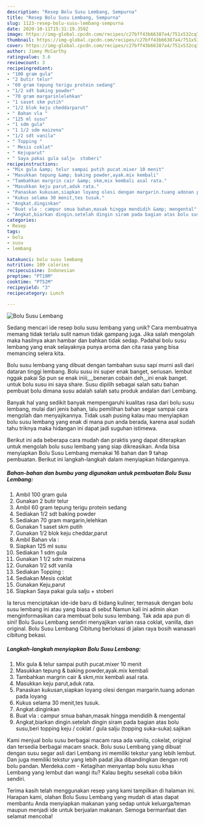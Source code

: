 ```yaml
---
description: "Resep Bolu Susu Lembang, Sempurna"
title: "Resep Bolu Susu Lembang, Sempurna"
slug: 1123-resep-bolu-susu-lembang-sempurna
date: 2020-10-11T15:31:19.359Z
image: https://img-global.cpcdn.com/recipes/c27bff43b66387a4/751x532cq70/bolu-susu-lembang-foto-resep-utama.jpg
thumbnail: https://img-global.cpcdn.com/recipes/c27bff43b66387a4/751x532cq70/bolu-susu-lembang-foto-resep-utama.jpg
cover: https://img-global.cpcdn.com/recipes/c27bff43b66387a4/751x532cq70/bolu-susu-lembang-foto-resep-utama.jpg
author: Jimmy McCarthy
ratingvalue: 3.6
reviewcount: 3
recipeingredient:
- "100 gram gula"
- "2 butir telur"
- "60 gram tepung terigu protein sedang"
- "1/2 sdt baking powder"
- "70 gram margarinlelehkan"
- "1 saset skm putih"
- "1/2 blok keju cheddarparut"
- " Bahan vla "
- "125 ml susu"
- "1 sdm gula"
- "1 1/2 sdm maizena"
- "1/2 sdt vanila"
- " Topping "
- " Mesis coklat"
- " Kejuparut"
- " Saya pakai gula salju  stoberi"
recipeinstructions:
- "Mix gula &amp; telur sampai putih pucat.mixer 10 menit"
- "Masukkan tepung &amp; baking powder,ayak.mix kembali"
- "Tambahkan margrin cair &amp; skm,mix kembali asal rata."
- "Masukkan keju parut,aduk rata."
- "Panaskan kukusan,siapkan loyang olesi dengan margarin.tuang adonan pada loyang"
- "Kukus selama 30 menit,tes tusuk."
- "Angkat.dinginkan"
- "Buat vla : campur smua bahan,masak hingga mendidih &amp; mengental"
- "Angkat,biarkan dingin.setelah dingin siram pada bagian atas bolu susu,beri topping keju / coklat / gula salju (topping suka-suka).sajikan"
categories:
- Resep
tags:
- bolu
- susu
- lembang

katakunci: bolu susu lembang 
nutrition: 109 calories
recipecuisine: Indonesian
preptime: "PT19M"
cooktime: "PT52M"
recipeyield: "3"
recipecategory: Lunch

---
```



![Bolu Susu Lembang](https://img-global.cpcdn.com/recipes/c27bff43b66387a4/751x532cq70/bolu-susu-lembang-foto-resep-utama.jpg)

Sedang mencari ide resep bolu susu lembang yang unik? Cara membuatnya memang tidak terlalu sulit namun tidak gampang juga. Jika salah mengolah maka hasilnya akan hambar dan bahkan tidak sedap. Padahal bolu susu lembang yang enak selayaknya punya aroma dan cita rasa yang bisa memancing selera kita.

Bolu susu lembang yang dibuat dengan tambahan susu sapi murni asli dari dataran tinggi lembang. Bolu susu ini super enak banget, seriusan. lembut nggak pakai Sp pun se enak iniii,,,,beneran cobain deh,,,ini enak banget. untuk bolu susu ini saya share. Susu dipilih sebagai salah satu bahan pembuat bolu dimana susu adalah salah satu produk andalan dari Lembang.

Banyak hal yang sedikit banyak mempengaruhi kualitas rasa dari bolu susu lembang, mulai dari jenis bahan, lalu pemilihan bahan segar sampai cara mengolah dan menyajikannya. Tidak usah pusing kalau mau menyiapkan bolu susu lembang yang enak di mana pun anda berada, karena asal sudah tahu triknya maka hidangan ini dapat jadi suguhan istimewa.


Berikut ini ada beberapa cara mudah dan praktis yang dapat diterapkan untuk mengolah bolu susu lembang yang siap dikreasikan. Anda bisa menyiapkan Bolu Susu Lembang memakai 16 bahan dan 9 tahap pembuatan. Berikut ini langkah-langkah dalam menyiapkan hidangannya.

<!--inarticleads1-->

##### Bahan-bahan dan bumbu yang digunakan untuk pembuatan Bolu Susu Lembang:

1. Ambil 100 gram gula
1. Gunakan 2 butir telur
1. Ambil 60 gram tepung terigu protein sedang
1. Sediakan 1/2 sdt baking powder
1. Sediakan 70 gram margarin,lelehkan
1. Gunakan 1 saset skm putih
1. Gunakan 1/2 blok keju cheddar,parut
1. Ambil  Bahan vla :
1. Siapkan 125 ml susu
1. Sediakan 1 sdm gula
1. Gunakan 1 1/2 sdm maizena
1. Gunakan 1/2 sdt vanila
1. Sediakan  Topping :
1. Sediakan  Mesis coklat
1. Gunakan  Keju,parut
1. Siapkan  Saya pakai gula salju + stoberi


Ia terus menciptakan ide-ide baru di bidang kuliner, termasuk dengan bolu susu lembang ini atau yang biasa di sebut Namun kali ini admin akan menginformasikan cara membuat bolu susu lembang. Tak ada apa pun di sini! Bolu Susu Lembang sendiri menyajikan varian rasa coklat, vanilla, dan original. Bolu Susu Lembang Cibitung berlokasi di jalan raya bosih wanasari cibitung bekasi. 

<!--inarticleads2-->

##### Langkah-langkah menyiapkan Bolu Susu Lembang:

1. Mix gula &amp; telur sampai putih pucat.mixer 10 menit
1. Masukkan tepung &amp; baking powder,ayak.mix kembali
1. Tambahkan margrin cair &amp; skm,mix kembali asal rata.
1. Masukkan keju parut,aduk rata.
1. Panaskan kukusan,siapkan loyang olesi dengan margarin.tuang adonan pada loyang
1. Kukus selama 30 menit,tes tusuk.
1. Angkat.dinginkan
1. Buat vla : campur smua bahan,masak hingga mendidih &amp; mengental
1. Angkat,biarkan dingin.setelah dingin siram pada bagian atas bolu susu,beri topping keju / coklat / gula salju (topping suka-suka).sajikan


Kami menjual bolu susu berbagai macam rasa ada vanila, cokelat, original dan tersedia berbagai macam snack. Bolu susu Lembang yang dibuat dengan susu segar asli dari Lembang ini memiliki tekstur yang lebih lembut. Dan juga memiliki tekstur yang lebih padat jika dibandingkan dengan roti bolu pandan. Merdeka.com - Ketagihan menyantap bolu susu khas Lembang yang lembut dan wangi itu? Kalau begitu sesekali coba bikin sendiri. 

Terima kasih telah menggunakan resep yang kami tampilkan di halaman ini. Harapan kami, olahan Bolu Susu Lembang yang mudah di atas dapat membantu Anda menyiapkan makanan yang sedap untuk keluarga/teman maupun menjadi ide untuk berjualan makanan. Semoga bermanfaat dan selamat mencoba!

